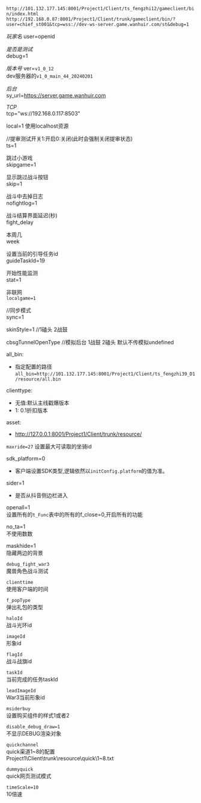 `http://101.132.177.145:8001/Project1/Client/ts_fengzhi12/gameclient/bin/index.html`  
`http://192.168.0.87:8001/Project1/Client/trunk/gameclient/bin/?user=chief_st001&tcp=wss://dev-ws-server.game.wanhuir.com/st&debug=1`

*玩家名*
user=openid  

*是否是测试*  
debug=1

*版本号*
ver=`v1_0_12`  
dev服务器的`v1_0_main_44_20240201`  

*后台*  
sy_url=https://server.game.wanhuir.com

*TCP*  
tcp="ws://192.168.0.117:8503"

local=1 使用localhost资源  

//提审测试开关1:开启0:关闭(此时会强制关闭提审状态)  
ts=1  

跳过小游戏  
skipgame=1  

显示跳过战斗按钮  
skip=1  

战斗中去掉日志  
nofightlog=1

战斗结算界面延迟(秒)  
fight_delay

本周几  
week  

设置当前的引导任务id  
guideTaskId=19  

开始性能监测  
stat=1  

非联网  
`localgame=1`  

//同步模式  
sync=1

skinStyle=1	//1磕头 2战鼓

cbsgTunnelOpenType //模拟后台 1战鼓 2磕头 默认不传模拟undefined

all_bin:
* 指定配置的路径 `all_bin=http://101.132.177.145:8001/Project1/Client/ts_fengzhi39_D1/resource/all.bin`

clienttype:  

* 无值:默认主线戳爆版本   
* 1: 0.1折扣版本

asset:
* http://127.0.0.1:8001/Project1/Client/trunk/resource/  

`maxride=27` 设置最大可读取的坐骑id


sdk_platform=0
* 客户端设置SDK类型,逻辑依然以`initConfig.platform`的值为准。

sider=1 
* 是否从抖音侧边栏进入

openall=1  
设置所有的`t_Func`表中的所有的f_close=0,开启所有的功能  

no_ta=1  
不使用数数

maskhide=1  
隐藏两边的背景  

`debug_fight_war3`  
魔兽角色战斗测试  

`clienttime`  
使用客户端的时间  

`f_popType`  
弹出礼包的类型  

`haloId`    
战斗光环id

`imageId`  
形象id  

`flagId`  
战斗战旗id  

`taskId`  
当前完成的任务taskId  

`leadImageId`  
War3当前形象id  

`msiderbuy`  
设置购买组件的样式1或者2  

`disable_debug_draw=1`  
不显示DEBUG渲染对象  

`quickchannel`  
quick渠道1~8的配置  
Project1\Client\trunk\resource\quick\1~8.txt  

`dummyquick`  
quick网页测试模式  

`timeScale=10`  
10倍速  

